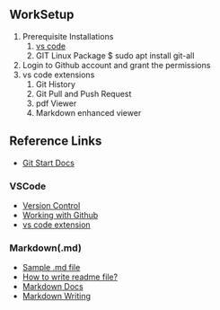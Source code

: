 ## WorkSetup
1. Prerequisite Installations
    1. [vs code](https://code.visualstudio.com/Download)
    2. GIT Linux Package 
        $ sudo apt install git-all
2. Login to Github account and grant the permissions
3. vs code extensions
    1. Git History
    2. Git Pull and Push Request
    3. pdf Viewer
    4. Markdown enhanced viewer

## Reference Links
* [Git Start Docs](https://git-scm.com/book/en/v2/Getting-Started-About-Version-Control#ch01-getting-started)

### VSCode
* [Version Control](https://code.visualstudio.com/docs/editor/versioncontrol)
* [Working with Github](https://code.visualstudio.com/docs/editor/github)
* [vs code extension](https://marketplace.visualstudio.com/items?itemName=GitHub.vscode-pull-request-github)

### Markdown(.md)
* [Sample .md file](markdown)
* [How to write readme file?](https://medium.com/@saumya.ranjan/how-to-write-a-readme-md-file-markdown-file-20cb7cbcd6f)
* [Markdown Docs](https://guides.github.com/features/mastering-markdown/)
* [Markdown Writing](https://docs.github.com/en/free-pro-team@latest/github/writing-on-github/basic-writing-and-formatting-syntax)


